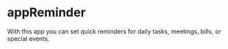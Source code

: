 # appReminder
With this app you can set quick reminders for daily tasks, meetings, bills, or special events.
